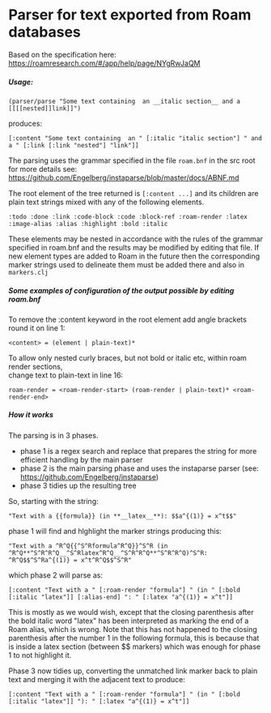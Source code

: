 # Parser for text exported from Roam databases

Based on the specification here: https://roamresearch.com/#/app/help/page/NYgRwJaQM

##### Usage:

`(parser/parse "Some text containing  an __italic section__ and a [[[[nested]]link]]")`

produces:

`[:content "Some text containing  an " [:italic "italic section"] " and a " [:link [:link "nested"] "link"]]`

The parsing uses the grammar specified in the file `roam.bnf` in the src root
for more details see: https://github.com/Engelberg/instaparse/blob/master/docs/ABNF.md

The root element of the tree returned is `[:content ...]`
and its children are plain text strings mixed with any of the following elements.

`:todo :done :link :code-block :code :block-ref :roam-render :latex :image-alias :alias :highlight :bold :italic`

These elements may be nested in accordance with the rules of
the grammar specified in roam.bnf and the results may be modified
by editing that file. If new element types are added to Roam in the future
then the corresponding marker strings used to delineate them must be added
there and also in `markers.clj`

##### Some examples of configuration of the output possible by editing roam.bnf

To remove the :content keyword in the root element add angle brackets round it on line 1:  

`<content> = (element | plain-text)*`

To allow only nested curly braces, but not bold or italic etc, within roam render sections,  
change text to plain-text in line 16:  

`roam-render = <roam-render-start> (roam-render | plain-text)* <roam-render-end>`

##### How it works

The parsing is in 3 phases.
* phase 1 is a regex search and replace that prepares the string for more efficient handling by the main parser
* phase 2 is the main parsing phase and uses the instaparse parser (see: https://github.com/Engelberg/instaparse)
* phase 3 tidies up the resulting tree

So, starting with the string:

`"Text with a {{formula}} (in **__latex__**): $$a^{(1)} = x^t$$"`

phase 1 will find and hlghlight the marker strings producing this:  

`"Text with a ^R^Q{{^S^Rformula^R^Q}}^S^R (in ^R^Q**^S^R^R^Q__^S^Rlatex^R^Q__^S^R^R^Q**^S^R^R^Q)^S^R: ^R^Q$$^S^Ra^{(1)} = x^t^R^Q$$^S^R"`  

which phase 2 will parse as:

`[:content
  "Text with a "
  [:roam-render "formula"]
  " (in "
  [:bold [:italic "latex"]]
  [:alias-end]
  ": "
  [:latex "a^{(1)} = x^t"]]`

This is mostly as we would wish, except that the closing parenthesis after the bold italic word "latex" has been interpreted as marking
the end of a Roam alias, which is wrong. Note that this has not happened to the closing parenthesis after the number 1
in the following formula, this is because that is inside a latex section (between $$ markers) which was enough for phase 1 to not highlight it.

Phase 3 now tidies up, converting the unmatched link marker back to plain text and merging it with the adjacent text to
produce:

`[:content
  "Text with a "
  [:roam-render "formula"]
  " (in "
  [:bold [:italic "latex"]]
  "): "
  [:latex "a^{(1)} = x^t"]]`
